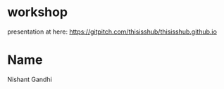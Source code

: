 # workshop

presentation at here: https://gitpitch.com/thisisshub/thisisshub.github.io

# Name
Nishant Gandhi
